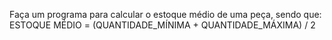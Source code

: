 Faça um programa para calcular o estoque médio de uma peça, sendo que:
ESTOQUE MÉDIO = (QUANTIDADE_MÍNIMA + QUANTIDADE_MÁXIMA) / 2